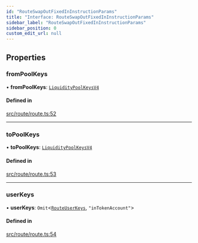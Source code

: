 ```yaml
---
id: "RouteSwapOutFixedInInstructionParams"
title: "Interface: RouteSwapOutFixedInInstructionParams"
sidebar_label: "RouteSwapOutFixedInInstructionParams"
sidebar_position: 0
custom_edit_url: null
---
```


## Properties

### fromPoolKeys

• **fromPoolKeys**: [`LiquidityPoolKeysV4`](../modules.md#liquiditypoolkeysv4)

#### Defined in

[src/route/route.ts:52](https://github.com/alpha-defi/raydium-sdk/blob/4217474/src/route/route.ts#L52)

___

### toPoolKeys

• **toPoolKeys**: [`LiquidityPoolKeysV4`](../modules.md#liquiditypoolkeysv4)

#### Defined in

[src/route/route.ts:53](https://github.com/alpha-defi/raydium-sdk/blob/4217474/src/route/route.ts#L53)

___

### userKeys

• **userKeys**: `Omit`<[`RouteUserKeys`](RouteUserKeys.md), ``"inTokenAccount"``\>

#### Defined in

[src/route/route.ts:54](https://github.com/alpha-defi/raydium-sdk/blob/4217474/src/route/route.ts#L54)

